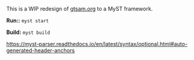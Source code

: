 This is a WIP redesign of [gtsam.org](https://gtsam.org/) to a MyST framework.

**Run::**
`myst start`

**Build:**
`myst build`

https://myst-parser.readthedocs.io/en/latest/syntax/optional.html#auto-generated-header-anchors